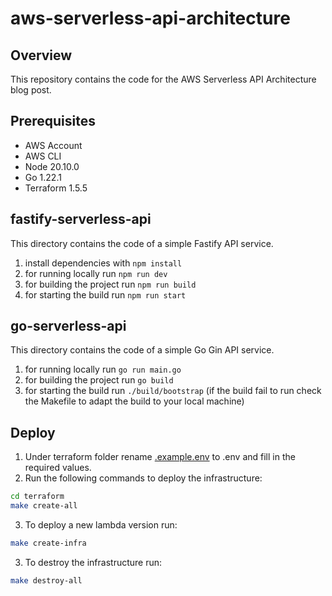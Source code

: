 # aws-serverless-api-architecture

## Overview
This repository contains the code for the AWS Serverless API Architecture blog post. 

## Prerequisites

- AWS Account
- AWS CLI
- Node 20.10.0
- Go 1.22.1
- Terraform 1.5.5

## fastify-serverless-api
This directory contains the code of a simple Fastify API service.

1. install dependencies with `npm install`
2. for running locally run `npm run dev`
3. for building the project run `npm run build`
4. for starting the build run `npm run start`

## go-serverless-api
This directory contains the code of a simple Go Gin API service.

1. for running locally run `go run main.go`
2. for building the project run `go build`
3. for starting the build run `./build/bootstrap` (if the build fail to run check the Makefile to adapt the build to your local machine)

## Deploy
1. Under terraform folder rename [.example.env](terraform%2F.example.env) to .env and fill in the required values.
2. Run the following commands to deploy the infrastructure:
```bash
cd terraform
make create-all
```

3. To deploy a new lambda version run:
```bash
make create-infra
```

3. To destroy the infrastructure run:
```bash
make destroy-all
```
